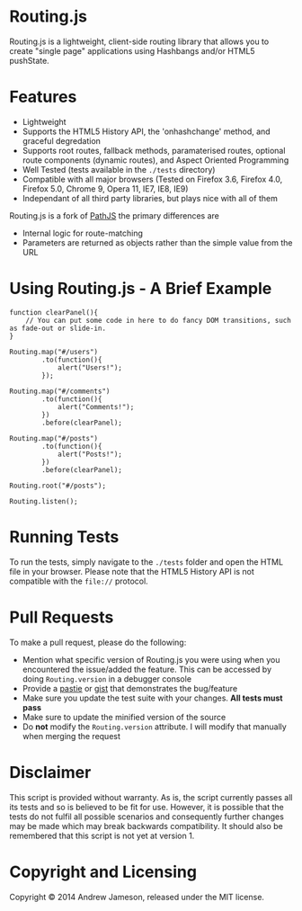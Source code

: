 # Routing.js #

Routing.js is a lightweight, client-side routing library that allows you to create "single page" applications using Hashbangs and/or HTML5 pushState.

# Features #
* Lightweight
* Supports the HTML5 History API, the 'onhashchange' method, and graceful degredation
* Supports root routes, fallback methods, paramaterised routes, optional route components (dynamic routes), and Aspect Oriented Programming
* Well Tested (tests available in the `./tests` directory)
* Compatible with all major browsers (Tested on Firefox 3.6, Firefox 4.0, Firefox 5.0, Chrome 9, Opera 11, IE7, IE8, IE9)
* Independant of all third party libraries, but plays nice with all of them

Routing.js is a fork of [PathJS](https://github.com/mtrpcic/pathjs) the primary differences are
* Internal logic for route-matching
* Parameters are returned as objects rather than the simple value from the URL

# Using Routing.js - A Brief Example #

```
function clearPanel(){
    // You can put some code in here to do fancy DOM transitions, such as fade-out or slide-in.
}
    
Routing.map("#/users")
        .to(function(){
            alert("Users!");
        });
    
Routing.map("#/comments")
        .to(function(){
            alert("Comments!");
        })
        .before(clearPanel);
    
Routing.map("#/posts")
        .to(function(){
            alert("Posts!");
        })
        .before(clearPanel);
    
Routing.root("#/posts");
    
Routing.listen();
```


# Running Tests #
To run the tests, simply navigate to the `./tests` folder and open the HTML file in your browser.  Please note that the HTML5 History API is not compatible with the
`file://` protocol.


# Pull Requests #
To make a pull request, please do the following:

* Mention what specific version of Routing.js you were using when you encountered the issue/added the feature.  This can be accessed by doing `Routing.version` in a debugger console
* Provide a [pastie](http://pastie.org/) or [gist](https://gist.github.com/) that demonstrates the bug/feature
* Make sure you update the test suite with your changes.  **All tests must pass**
* Make sure to update the minified version of the source
* Do **not** modify the `Routing.version` attribute.  I will modify that manually when merging the request

# Disclaimer #
This script is provided without warranty. As is, the script currently passes all its tests and so is believed to be fit for use. However, it is possible that the tests do not fulfil all possible scenarios and consequently further changes may be made which may break backwards compatibility. It should also be remembered that this script is not yet at version 1.

# Copyright and Licensing #
Copyright © 2014 Andrew Jameson, released under the MIT license.
